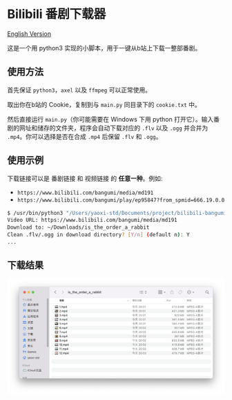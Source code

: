 # Bilibili 番剧下载器

[English Version](https://github.com/yaoxi-std/bilibili-bangumi-downloader/blob/main/readme.md)

这是一个用 python3 实现的小脚本，用于一键从b站上下载一整部番剧。

## 使用方法

首先保证 `python3`，`axel` 以及 `ffmpeg` 可以正常使用。

取出你在b站的 Cookie，复制到与 `main.py` 同目录下的 `cookie.txt` 中。

然后直接运行 `main.py`（你可能需要在 Windows 下用 python 打开它）。输入番剧的网址和储存的文件夹，程序会自动下载对应的 `.flv` 以及 `.ogg` 并合并为 `.mp4`。你可以选择是否在合成 `.mp4` 后保留 `.flv` 和 `.ogg`。

## 使用示例

下载链接可以是 番剧链接 和 视频链接 的 **任意一种**。例如:
- `https://www.bilibili.com/bangumi/media/md191`
- `https://www.bilibili.com/bangumi/play/ep95847?from_spmid=666.19.0.0`

```sh
$ /usr/bin/python3 "/Users/yaoxi-std/Documents/project/bilibili-bangumi-downloader/main.py"
Video URL: https://www.bilibili.com/bangumi/media/md191
Download to: ~/Downloads/is_the_order_a_rabbit
Clean .flv/.ogg in download directory? [Y/n] (default n): Y
...
```

## 下载结果

![result](img/result.png)
